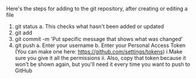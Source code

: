 Here's the steps for adding to the git repository, after creating or editing a file
1. git status
    a. This checks what hasn't been added or updated
2. git add <filename>
3. git commit -m 'Put specific message that shows what was changed'
4. git push
    a. Enter your username
    b. Enter your Personal Access Token (You can make one here: https://github.com/settings/tokens)
        i.Make sure you give it all the permissions
        ii. Also, copy that token because it won't be shown again, but you'll 
            need it every time you want to push to GitHub